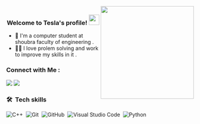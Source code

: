 
<img width="250" align="right" src="https://c.tenor.com/_DOBjnGspYAAAAAM/code-coding.gif">

<h3 align="center">
  Welcome to Tesla's profile!
  <img src="https://media.giphy.com/media/hvRJCLFzcasrR4ia7z/giphy.gif" width="28">
</h3>


- 🏢 I'm a computer student at shoubra faculty of engineering .
- 👨‍💻 I love prolem solving and work to improve my skills in it .
### Connect with Me :

<a href="https://linkedin.com/in/ali-hossam-el-nagar-088313266" target="_blank"><img src="https://img.shields.io/badge/-Ali%20Hossam%20ElNagar-0077B5?style=for-the-badge&logo=Linkedin&logoColor=white"/></a>
<a href="https://codeforces.com/profile/Tesla__" target="_blank"><img src="https://img.shields.io/badge/-codeforces-0077B5?style=for-the-badge&logo=codeforces&logoColor=white"/></a>
### 🛠 &nbsp;Tech skills
![C++](https://img.shields.io/badge/-C++-05122A?style=flat&logo=C++)&nbsp;
![Git](https://img.shields.io/badge/-Git-05122A?style=flat&logo=git)&nbsp;
![GitHub](https://img.shields.io/badge/-GitHub-05122A?style=flat&logo=github)&nbsp;
![Visual Studio Code](https://img.shields.io/badge/-Visual%20Studio%20Code-05122A?style=flat&logo=visual-studio-code&logoColor=007ACC)&nbsp;
![Python](https://img.shields.io/badge/-Python%20-05122A?style=flat&logo=python)&nbsp;

